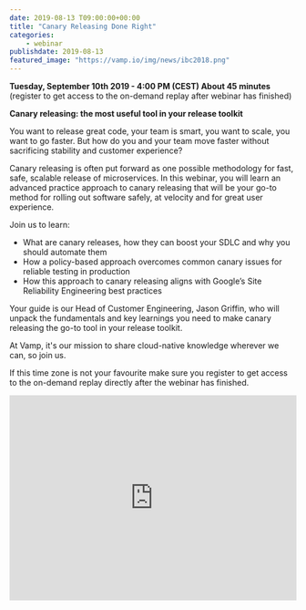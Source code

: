 ```yaml
---
date: 2019-08-13 T09:00:00+00:00
title: "Canary Releasing Done Right"
categories:
    - webinar
publishdate: 2019-08-13
featured_image: "https://vamp.io/img/news/ibc2018.png"
---
```


**Tuesday, September 10th 2019 - 4:00 PM (CEST) About 45 minutes** (register to get access to the on-demand replay after webinar has finished)

**Canary releasing: the most useful tool in your release toolkit**

You want to release great code, your team is smart, you want to scale, you want to go faster. But how do you and your team move faster without sacrificing stability and customer experience?

Canary releasing is often put forward as one possible methodology for fast, safe, scalable release of microservices. In this webinar, you will learn an advanced practice approach to canary releasing that will be your go-to method for rolling out software safely, at velocity and for great user experience.

<!--more-->

Join us to learn:

- What are canary releases, how they can boost your SDLC and why you should automate them
- How a policy-based approach overcomes common canary issues for reliable testing in production
- How this approach to canary releasing aligns with Google’s Site Reliability Engineering best practices

Your guide is our Head of Customer Engineering, Jason Griffin, who will unpack the fundamentals and key learnings you need to make canary releasing the go-to tool in your release toolkit.

At Vamp, it's our mission to share cloud-native knowledge wherever we can, so join us.

If this time zone is not your favourite make sure you register to get access to the on-demand replay directly after the webinar has finished. 


<iframe width="100%" height="360" frameborder="0" src="https://app.livestorm.co/p/0661adaf-9401-45cc-a7af-8263e373982b/form"></iframe>
